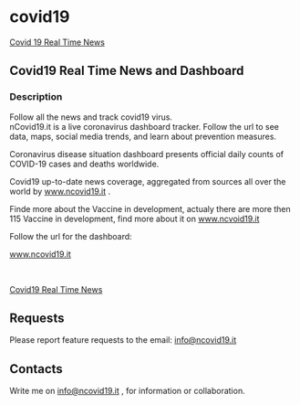 # covid19

[Covid 19 Real Time News ](https://www.ncovid19.it/)


## Covid19 Real Time News and Dashboard
### Description
Follow all the news and track covid19 virus.
<br/>
nCovid19.it is a live coronavirus dashboard tracker. Follow the url to see data, maps, social media trends, and learn about prevention measures.

Coronavirus disease situation dashboard presents official daily counts of COVID-19 cases and deaths worldwide.

Covid19  up-to-date news coverage, aggregated from sources all over the world by www.ncovid19.it .

Finde more about the Vaccine in development, actualy there are more then 115 Vaccine in development, find more about it on www.ncvoid19.it



Follow the url for the dashboard:

www.ncovid19.it

<br />


[Covid19 Real Time News ](https://www.ncovid19.it/) <br/>

## Requests
Please report feature requests to the email: info@ncovid19.it

## Contacts

Write me on info@ncovid19.it , for information or collaboration.